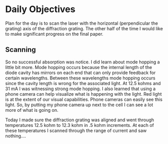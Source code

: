 
# Daily Objectives

Plan for the day is to scan the laser with the horizontal (perpendicular the grating) axis of the diffraction grating. The other half of the time I would like to make significant progress on the final paper.


## Scanning

So no successful absorption was notice. I did learn about mode hopping a little bit more. Mode hopping occurs because the internal length of the diode cavity has mirrors on each end that can only provide feedback for certain wavelengths. Between these wavelengths mode hopping occurs since the cavity length is wrong for the associated light. At 12.5 kohms and 31 mA I was witnessing strong mode hopping. I also learned that using a phone camera can help visualize what is happening with the light. Red light is at the extent of our visual capabilities. Phone cameras can easily see this light. So, by putting my phone camera up next to the cell I can see a lot more of what is going on.

Today I made sure the diffraction grating was aligned and went through temperatures 12.5 kohm to 12.3 kohm in .5 kohm increments. At each of these temperatures I scanned through the range of current and saw nothing....

